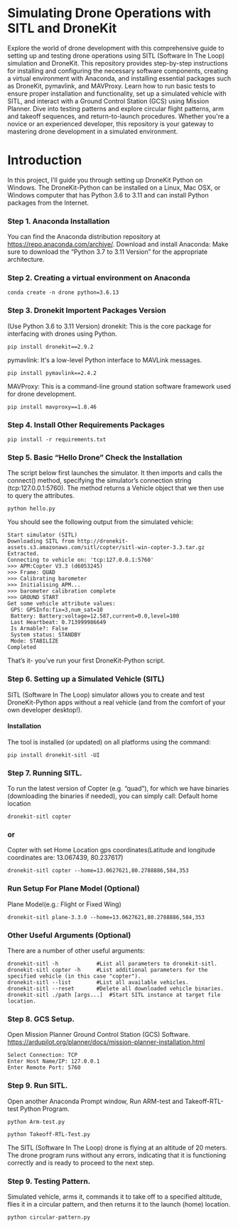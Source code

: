# Simulating Drone Operations with SITL and DroneKit
Explore the world of drone development with this comprehensive guide to setting up and testing drone operations using SITL (Software In The Loop) simulation and DroneKit. This repository provides step-by-step instructions for installing and configuring the necessary software components, creating a virtual environment with Anaconda, and installing essential packages such as DroneKit, pymavlink, and MAVProxy. Learn how to run basic tests to ensure proper installation and functionality, set up a simulated vehicle with SITL, and interact with a Ground Control Station (GCS) using Mission Planner. Dive into testing patterns and explore circular flight patterns, arm and takeoff sequences, and return-to-launch procedures. Whether you're a novice or an experienced developer, this repository is your gateway to mastering drone development in a simulated environment.

# Introduction
In this project, I'll guide you through setting up DroneKit Python on Windows. The DroneKit-Python can be installed on a Linux, Mac OSX, or Windows computer that has Python 3.6 to 3.11 and can install Python packages from the Internet.

### Step 1. Anaconda Installation
 You can find the Anaconda distribution repository at https://repo.anaconda.com/archive/.
Download and install Anaconda: Make sure to download the “Python 3.7 to 3.11 Version” for the appropriate architecture.

### Step 2. Creating a virtual environment on Anaconda
```
conda create -n drone python=3.6.13
```

### Step 3. Dronekit Importent Packages Version
(Use Python 3.6 to 3.11 Version)
dronekit: This is the core package for interfacing with drones using Python.
```
pip install dronekit==2.9.2
```
pymavlink: It's a low-level Python interface to MAVLink messages.
```
pip install pymavlink==2.4.2
```
MAVProxy: This is a command-line ground station software framework used for drone development.
```
pip install mavproxy==1.8.46
```
### Step 4. Install Other Requirements Packages

```
pip install -r requirements.txt
```
### Step 5. Basic “Hello Drone” Check the Installation
The script below first launches the simulator. It then imports and calls the connect() method, specifying the simulator’s connection string (tcp:127.0.0.1:5760). The method returns a Vehicle object that we then use to query the attributes.
```
python hello.py
```
You should see the following output from the simulated vehicle:

```
Start simulator (SITL)
Downloading SITL from http://dronekit-assets.s3.amazonaws.com/sitl/copter/sitl-win-copter-3.3.tar.gz
Extracted.
Connecting to vehicle on: 'tcp:127.0.0.1:5760'
>>> APM:Copter V3.3 (d6053245)
>>> Frame: QUAD
>>> Calibrating barometer
>>> Initialising APM...
>>> barometer calibration complete
>>> GROUND START
Get some vehicle attribute values:
 GPS: GPSInfo:fix=3,num_sat=10
 Battery: Battery:voltage=12.587,current=0.0,level=100
 Last Heartbeat: 0.713999986649
 Is Armable?: False
 System status: STANDBY
 Mode: STABILIZE
Completed
```
That’s it- you’ve run your first DroneKit-Python script.

### Step 6. Setting up a Simulated Vehicle (SITL)
SITL (Software In The Loop) simulator allows you to create and test DroneKit-Python apps without a real vehicle (and from the comfort of your own developer desktop!).
#### Installation
The tool is installed (or updated) on all platforms using the command:
```
pip install dronekit-sitl -UI
```
### Step 7. Running SITL.
To run the latest version of Copter (e.g. “quad”), for which we have binaries (downloading the binaries if needed), you can simply call:
Default home location
```
dronekit-sitl copter
```
### or
Copter with set Home Location gps coordinates(Latitude and longitude coordinates are: 13.067439, 80.237617)
```
dronekit-sitl copter --home=13.0627621,80.2788886,584,353
```
### Run Setup For Plane Model (Optional)

Plane Model(e.g.: Flight or Fixed Wing)
```
dronekit-sitl plane-3.3.0 --home=13.0627621,80.2788886,584,353
```
### Other Useful Arguments (Optional)
There are a number of other useful arguments:
```
dronekit-sitl -h            #List all parameters to dronekit-sitl.
dronekit-sitl copter -h     #List additional parameters for the specified vehicle (in this case "copter").
dronekit-sitl --list        #List all available vehicles.
dronekit-sitl --reset       #Delete all downloaded vehicle binaries.
dronekit-sitl ./path [args...]  #Start SITL instance at target file location.
```
### Step 8. GCS Setup.
Open Mission Planner Ground Control Station (GCS) Software. https://ardupilot.org/planner/docs/mission-planner-installation.html
```
Select Connection: TCP
Enter Host Name/IP: 127.0.0.1
Enter Remote Port: 5760
```
### Step 9. Run SITL.
Open another Anaconda Prompt window, Run ARM-test and Takeoff-RTL-test Python Program.
```
python Arm-test.py
```
```
python Takeoff-RTL-Test.py
```
The SITL (Software In The Loop) drone is flying at an altitude of 20 meters. The drone program runs without any errors, indicating that it is functioning correctly and is ready to proceed to the next step.

### Step 9. Testing Pattern.
Simulated vehicle, arms it, commands it to take off to a specified altitude, flies it in a circular pattern, and then returns it to the launch (home) location.
```
python circular-pattern.py
```
